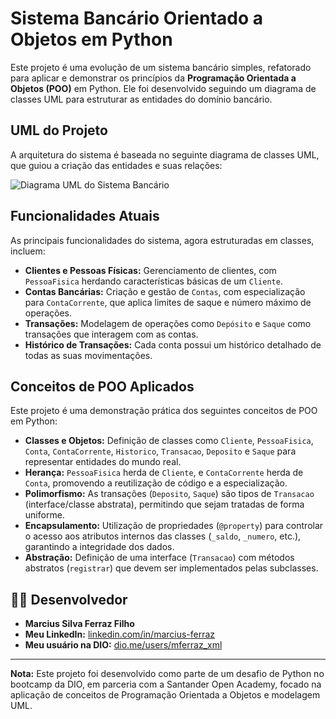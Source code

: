 # Sistema Bancário Orientado a Objetos em Python

Este projeto é uma evolução de um sistema bancário simples, refatorado para aplicar e demonstrar os princípios da **Programação Orientada a Objetos (POO)** em Python. Ele foi desenvolvido seguindo um diagrama de classes UML para estruturar as entidades do domínio bancário.

##  UML do Projeto

A arquitetura do sistema é baseada no seguinte diagrama de classes UML, que guiou a criação das entidades e suas relações:

![Diagrama UML do Sistema Bancário]([https://i.imgur.com/seulinkdodiagrama.png](https://raw.githubusercontent.com/ferrazmarcius/Modelando_o_Sistema_Bancario_em_POO_com_Python/refs/heads/main/assets/diagrama_uml_banco.png)) 

## Funcionalidades Atuais

As principais funcionalidades do sistema, agora estruturadas em classes, incluem:

* **Clientes e Pessoas Físicas:** Gerenciamento de clientes, com `PessoaFisica` herdando características básicas de um `Cliente`.
* **Contas Bancárias:** Criação e gestão de `Contas`, com especialização para `ContaCorrente`, que aplica limites de saque e número máximo de operações.
* **Transações:** Modelagem de operações como `Depósito` e `Saque` como transações que interagem com as contas.
* **Histórico de Transações:** Cada conta possui um histórico detalhado de todas as suas movimentações.

## Conceitos de POO Aplicados

Este projeto é uma demonstração prática dos seguintes conceitos de POO em Python:

* **Classes e Objetos:** Definição de classes como `Cliente`, `PessoaFisica`, `Conta`, `ContaCorrente`, `Historico`, `Transacao`, `Deposito` e `Saque` para representar entidades do mundo real.
* **Herança:** `PessoaFisica` herda de `Cliente`, e `ContaCorrente` herda de `Conta`, promovendo a reutilização de código e a especialização.
* **Polimorfismo:** As transações (`Deposito`, `Saque`) são tipos de `Transacao` (interface/classe abstrata), permitindo que sejam tratadas de forma uniforme.
* **Encapsulamento:** Utilização de propriedades (`@property`) para controlar o acesso aos atributos internos das classes (`_saldo`, `_numero`, etc.), garantindo a integridade dos dados.
* **Abstração:** Definição de uma interface (`Transacao`) com métodos abstratos (`registrar`) que devem ser implementados pelas subclasses.

## 🧑‍💻 Desenvolvedor

* **Marcius Silva Ferraz Filho**
* **Meu LinkedIn:** [linkedin.com/in/marcius-ferraz](https://www.linkedin.com/in/marcius-ferraz)
* **Meu usuário na DIO:** [dio.me/users/mferraz_xml](https://www.dio.me/users/mferraz_xml)

---

**Nota:** Este projeto foi desenvolvido como parte de um desafio de Python no bootcamp da DIO, em parceria com a Santander Open Academy, focado na aplicação de conceitos de Programação Orientada a Objetos e modelagem UML.

